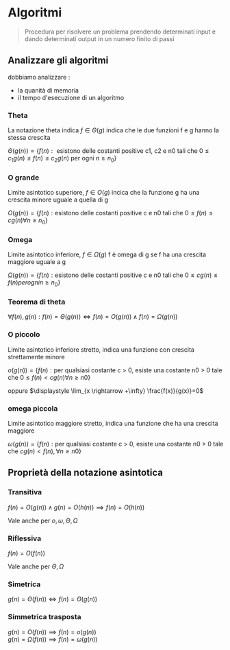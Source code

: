 # Algoritmi

> Procedura per risolvere un problema prendendo determinati input e dando determinati output in un numero finito di passi

##  Analizzare gli algoritmi

dobbiamo analizzare :
- la quanità di memoria
- il tempo d'esecuzione di un algoritmo




### Theta


La notazione theta indica $f \in \Theta(g)$ indica che le due funzioni f e g hanno la stessa crescita 

$\Theta(g(n)) = \{f(n) : \text{ esistono delle costanti positive c1, c2 e n0 tali che } 0 ≤ c_1g(n) ≤ f(n) ≤ c_2g(n) \text{ per ogni } n ≥ n_0\}$


### O grande


Limite asintotico superiore, $f\in O(g)$ incica che la funzione g ha una crescita minore uguale a quella di g

$O(g(n)) = \{f(n) : \text{esistono delle costanti positive c e n0 tali che } 0 ≤ f(n) ≤ cg(n) \forall n ≥ n_0\}$

### Omega

Limite asintotico inferiore, $f\in \Omega(g)$ f è omega di g se f ha una crescita maggiore uguale a g


$\Omega(g(n)) = \{f(n) : \text{esistono delle costanti positive c e n0 tali che } 0 ≤ cg(n) ≤ f(n) per ogni n ≥ n_0\}$


### Teorema di theta


$\forall f(n) ,g(n) : f(n) = Θ(g(n)) \iff f(n) = O(g(n)) \wedge f(n) = \Omega(g(n))$

### O piccolo


Limite asintotico inferiore stretto, indica una funzione con crescita strettamente minore

$o(g(n)) = \{f(n) : \text{per qualsiasi costante c > 0, esiste una costante n0 > 0 tale che  } 0 ≤ f(n) < cg(n) \forall n ≥ n0\}$

oppure
$\displaystyle \lim_{x \rightarrow +\infty} \frac{f(x)}{g(x)}=0$


###  omega piccola

Limite asintotico maggiore stretto, indica una funzione che ha una crescita maggiore

$\omega(g(n)) = \{f(n) : \text{per qualsiasi costante c > 0, esiste una costante n0 > 0 tale che  }     cg(n) <  f(n), \forall n ≥ n0\}$


## Proprietà della notazione asintotica

### Transitiva


$f (n) = O(g(n)) \wedge g(n) = O(h(n)) \implies f (n) = O(h(n))$

Vale anche per $o,\omega,\Theta,\Omega$


### Riflessiva

$f(n)=O(f(n))$

Vale anche per $\Theta,\Omega$ 

### Simetrica

$g(n) = \Theta(f (n)) \iff f (n) = \Theta(g(n))$

### Simmetrica trasposta


$g(n) = O(f (n)) \implies f (n) = o(g(n))$  
$g(n) = \Omega(f (n)) \implies f (n) = \omega(g(n))$  
